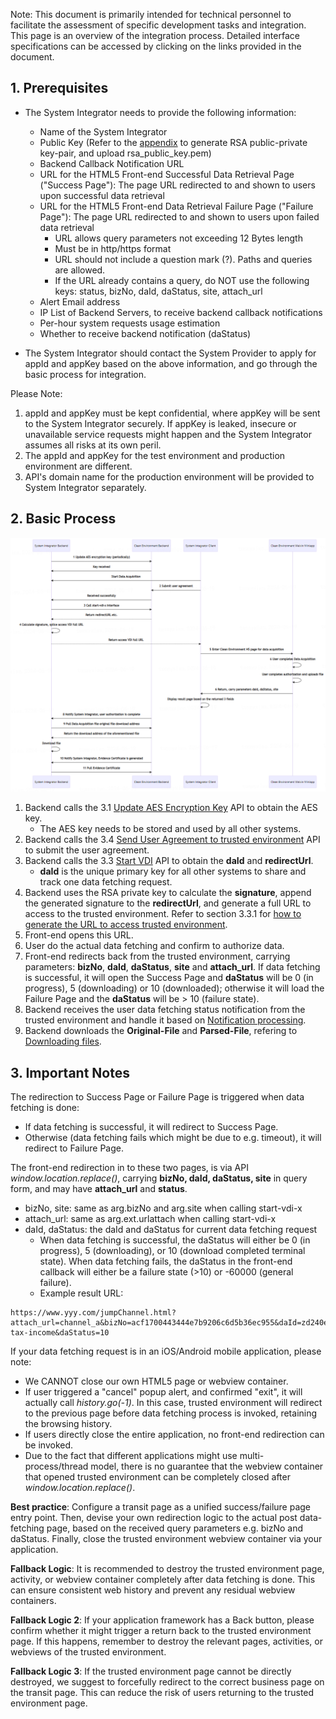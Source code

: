 Note: This document is primarily intended for technical personnel to facilitate the assessment of specific development tasks and integration. This page is an overview of the integration process. Detailed interface specifications can be accessed by clicking on the links provided in the document.

## 1. Prerequisites

* The System Integrator needs to provide the following information:

  * Name of the System Integrator
  * Public Key (Refer to the [appendix](/en/access/appendix?id=_5-how-to-generate-rsa-public-and-private-keys) to generate RSA public-private key-pair, and upload rsa_public_key.pem)
  * Backend Callback Notification URL
  * URL for the HTML5 Front-end Successful Data Retrieval Page ("Success Page"): The page URL redirected to and shown to users upon successful data retrieval
  * URL for the HTML5 Front-end Data Retrieval Failure Page ("Failure Page"): The page URL redirected to and shown to users upon failed data retrieval
    * URL allows query parameters not exceeding 12 Bytes length
    * Must be in http/https format
    * URL should not include a question mark (?). Paths and queries are allowed.
    * If the URL already contains a query, do NOT use the following keys: status, bizNo, daId, daStatus, site, attach_url
  * Alert Email address
  * IP List of Backend Servers, to receive backend callback notifications
  * Per-hour system requests usage estimation
  * Whether to receive backend notification (daStatus)
* The System Integrator should contact the System Provider to apply for appId and appKey based on the above information, and go through the basic process for integration.

Please Note:

1. appId and appKey must be kept confidential, where appKey will be sent to the System Integrator securely. If appKey is leaked, insecure or unavailable service requests might happen and the System Integrator assumes all risks at its own peril.
2. The appId and appKey for the test environment and production environment are different.
3. API's domain name for the production environment will be provided to System Integrator separately.

## 2. Basic Process

![image](./2-1.png)

1. Backend calls the 3.1 [Update AES Encryption Key](/en/access/main?id=_31-update-aes-encryption-key-interface) API to obtain the AES key.
   * The AES key needs to be stored and used by all other systems.
2. Backend calls the 3.4 [Send User Agreement to trusted environment](/en/access/main?id=_34-user-agreement-signing-interface) API to submit the user agreement.
3. Backend calls the 3.3 [Start VDI](/en/access/main?id=_33-start-vdi-x-interface-for-accessway-h5sdk) API to obtain the **daId** and **redirectUrl**.
   * **daId** is the unique primary key for all other systems to share and track one data fetching request.
4. Backend uses the RSA private key to calculate the **signature**, append the generated signature to the **redirectUrl**, and generate a full URL to access to the trusted environment. Refer to section 3.3.1 for [how to generate the URL to access trusted environment](/en/access/main?id=_331-how-to-redirect-to-and-load-the-returned-url).
5. Front-end opens this URL.
6. User do the actual data fetching and confirm to authorize data.
7. Front-end redirects back from the trusted environment, carrying parameters: **bizNo**, **daId**, **daStatus**, **site** and **attach_url**. If data fetching is successful, it will open the Success Page and **daStatus** will be 0 (in progress), 5 (downloading) or 10 (downloaded); otherwise it will load the Failure Page and the **daStatus** will be > 10 (failure state).
8. Backend receives the user data fetching status notification from the trusted environment and handle it based on [Notification processing](/en/access/main?id=_4-notification-v2-format-interface-description-for-system-integrators).
9. Backend downloads the **Original-File** and **Parsed-File**, refering to [Downloading files](/en/access/main?id=_44-downloading-files).

## 3. Important Notes

The redirection to Success Page or Failure Page is triggered when data fetching is done:

* If data fetching is successful, it will redirect to Success Page.
* Otherwise (data fetching fails which might be due to e.g. timeout), it will redirect to Failure Page.

The front-end redirection in to these two pages, is via API *window.location.replace()*, carrying **bizNo, daId, daStatus, site** in query form, and may have **attach_url** and **status**.

* bizNo, site: same as arg.bizNo and arg.site when calling start-vdi-x
* attach_url: same as arg.ext.urlattach when calling start-vdi-x
* daId, daStatus: the daId and daStatus for current data fetching request
  * When data fetching is successful, the daStatus will either be 0 (in progress), 5 (downloading), or 10 (download completed terminal state). When data fetching fails, the daStatus in the front-end callback will either be a failure state (>10) or -60000 (general failure).
  * Example result URL:

```
https://www.yyy.com/jumpChannel.html?attach_url=channel_a&bizNo=acf1700443444e7b9206c6d5b36ec955&daId=zd240e1e1722158295759228928&site=app-tax-income&daStatus=10
```

If your data fetching request is in an iOS/Android mobile application, please note:

- We CANNOT close our own HTML5 page or webview container.
- If user triggered a "cancel" popup alert, and confirmed "exit", it will actually call *history.go(-1)*. In this case, trusted environment will redirect to the previous page before data fetching process is invoked, retaining the browsing history.
- If users directly close the entire application, no front-end redirection can be invoked.
- Due to the fact that different applications might use multi-process/thread model, there is no guarantee that the webview container that opened trusted environment can be completely closed after *window.location.replace()*.

**Best practice**:
Configure a transit page as a unified success/failure page entry point. Then, devise your own redirection logic to the actual post data-fetching page, based on the received query parameters e.g. bizNo and daStatus. Finally, close the trusted environment webview container via your application.

**Fallback Logic**:
It is recommended to destroy the trusted environment page, activity, or webview container completely after data fetching is done. This can ensure consistent web history and prevent any residual webview containers.

**Fallback Logic 2**:
If your application framework has a Back button, please confirm whether it might trigger a return back to the trusted environment page. If this happens, remember to destroy the relevant pages, activities, or webviews of the trusted environment.

**Fallback Logic 3**:
If the trusted environment page cannot be directly destroyed, we suggest to forcefully redirect to the correct business page on the transit page. This can reduce the risk of users returning to the trusted environment page.
